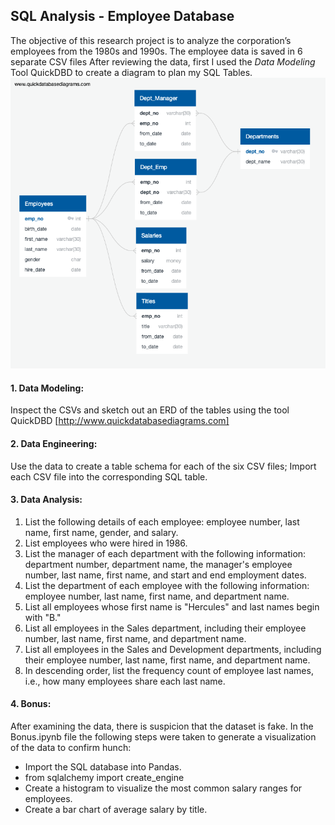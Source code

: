 ## SQL Analysis - Employee Database

The objective of this research project is to analyze the corporation’s employees from the 1980s and 1990s. The employee data is saved in 6 separate CSV files
After reviewing the data, first I used the _Data Modeling_ Tool QuickDBD to create a diagram to plan my SQL Tables. 
![GitHub Logo]( EmployeeSQL/01_ERD.png)


#### 1. Data Modeling: 
Inspect the CSVs and sketch out an ERD of the tables using the tool QuickDBD [http://www.quickdatabasediagrams.com]
#### 2. Data Engineering: 
Use the data to create a table schema for each of the six CSV files; Import each CSV file into the corresponding SQL table.
#### 3. Data Analysis: 
1. List the following details of each employee: employee number, last name, first name, gender, and salary.
2. List employees who were hired in 1986.
3. List the manager of each department with the following information: department number, department name, the manager's employee number, last name, first name, and start and end employment dates.
4. List the department of each employee with the following information: employee number, last name, first name, and department name.
5. List all employees whose first name is "Hercules" and last names begin with "B."
6. List all employees in the Sales department, including their employee number, last name, first name, and department name.
7. List all employees in the Sales and Development departments, including their employee number, last name, first name, and department name.
8. In descending order, list the frequency count of employee last names, i.e., how many employees share each last name.
#### 4. Bonus: 
After examining the data, there is suspicion that the dataset is fake. In the Bonus.ipynb file the following steps were taken to generate a visualization of the data to confirm hunch:
- Import the SQL database into Pandas. 
- from sqlalchemy import create_engine
- Create a histogram to visualize the most common salary ranges for employees.
- Create a bar chart of average salary by title.
